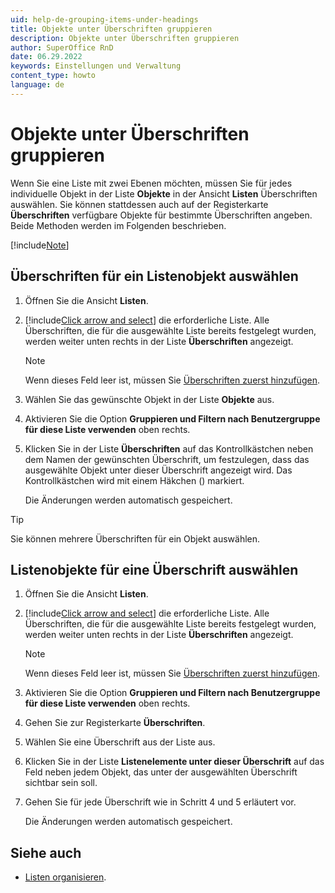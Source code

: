 ```yaml
---
uid: help-de-grouping-items-under-headings
title: Objekte unter Überschriften gruppieren
description: Objekte unter Überschriften gruppieren
author: SuperOffice RnD
date: 06.29.2022
keywords: Einstellungen und Verwaltung
content_type: howto
language: de
---
```


# Objekte unter Überschriften gruppieren

Wenn Sie eine Liste mit zwei Ebenen möchten, müssen Sie für jedes individuelle Objekt in der Liste **Objekte** in der Ansicht **Listen** Überschriften auswählen. Sie können stattdessen auch auf der Registerkarte **Überschriften** verfügbare Objekte für bestimmte Überschriften angeben. Beide Methoden werden im Folgenden beschrieben.

[!include[Note](../includes/note-minimum-list-items.md)]

## Überschriften für ein Listenobjekt auswählen

1. Öffnen Sie die Ansicht **Listen**.

2. [!include[Click arrow and select](../includes/expand-list.md)] die erforderliche Liste. Alle Überschriften, die für die ausgewählte Liste bereits festgelegt wurden, werden weiter unten rechts in der Liste **Überschriften** angezeigt.

    > [!NOTE]
    > Wenn dieses Feld leer ist, müssen Sie [Überschriften zuerst hinzufügen][1].

3. Wählen Sie das gewünschte Objekt in der Liste **Objekte** aus.

4. Aktivieren Sie die Option **Gruppieren und Filtern nach Benutzergruppe für diese Liste verwenden** oben rechts.

5. Klicken Sie in der Liste **Überschriften** auf das Kontrollkästchen neben dem Namen der gewünschten Überschrift, um festzulegen, dass das ausgewählte Objekt unter dieser Überschrift angezeigt wird. Das Kontrollkästchen wird mit einem Häkchen (<i class="ph ph-check" aria-hidden="true"></i>) markiert.

    Die Änderungen werden automatisch gespeichert.

> [!TIP]
> Sie können mehrere Überschriften für ein Objekt auswählen.

## Listenobjekte für eine Überschrift auswählen

1. Öffnen Sie die Ansicht **Listen**.

2. [!include[Click arrow and select](../includes/expand-list.md)] die erforderliche Liste. Alle Überschriften, die für die ausgewählte Liste bereits festgelegt wurden, werden weiter unten rechts in der Liste **Überschriften** angezeigt.

    > [!NOTE]
    > Wenn dieses Feld leer ist, müssen Sie [Überschriften zuerst hinzufügen][1].

3. Aktivieren Sie die Option **Gruppieren und Filtern nach Benutzergruppe für diese Liste verwenden** oben rechts.

4. Gehen Sie zur Registerkarte **Überschriften**.

5. Wählen Sie eine Überschrift aus der Liste aus.

6. Klicken Sie in der Liste **Listenelemente unter dieser Überschrift** auf das Feld neben jedem Objekt, das unter der ausgewählten Überschrift sichtbar sein soll.

7. Gehen Sie für jede Überschrift wie in Schritt 4 und 5 erläutert vor.

    Die Änderungen werden automatisch gespeichert.

## Siehe auch

* [Listen organisieren][2].

<!-- Referenced links -->
[1]: adding-headings.md
[2]: index.md
